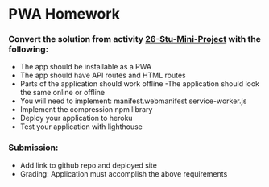 # PWA Homework

### Convert the solution from activity [26-Stu-Mini-Project](../../17-NoSQL/01-Activities/26-Stu-Mini-Project/README.md) with the following:

- The app should be installable as a PWA
- The app should have API routes and HTML routes
- Parts of the application should work offline
  -The application should look the same online or offline
- You will need to implement:
  manifest.webmanifest
  service-worker.js
- Implement the compression npm library
- Deploy your application to heroku
- Test your application with lighthouse

### Submission:

- Add link to github repo and deployed site
- Grading: Application must accomplish the above requirements
